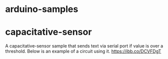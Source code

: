 # arduino-samples

# capacitative-sensor

A capacitative-sensor sample that sends text via serial port if value is over a threshold. Below is an example of a circuit using it.
https://ibb.co/DCVFDgT
